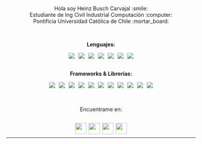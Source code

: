 <br>

<p align="center">
    Hola soy Heinz Busch Carvajal :smile:
    <br>
    Estudiante de Ing Civil Industrial Computación :computer:
    <br>
    Pontificia Universidad Católica de Chile :mortar_board:
</p>
<br>
<p align="center">
    <b>Lenguajes:
</p>
<div style="display:flex;gap:10px;align-items:center;justify-content:center;flex-wrap:wrap;" align="center">
    <img src="https://img.shields.io/badge/C-00599C?style=for-the-badge&logo=c&logoColor=white" />
    <img src="https://img.shields.io/badge/Python-FFD43B?style=for-the-badge&logo=python&logoColor=blue" />
    <img src="https://img.shields.io/badge/Ruby-CC342D?style=for-the-badge&logo=ruby&logoColor=white" />
    <img src="https://img.shields.io/badge/PHP-777BB4?style=for-the-badge&logo=php&logoColor=white" />
    <img src="https://img.shields.io/badge/JavaScript-323330?style=for-the-badge&logo=javascript&logoColor=F7DF1E" />
    <img src="https://img.shields.io/badge/HTML5-E34F26?style=for-the-badge&logo=html5&logoColor=white" />
    <img src="https://img.shields.io/badge/CSS3-1572B6?style=for-the-badge&logo=css3&logoColor=white" />
</div>
<br>
<p align="center">
    Frameworks & Librerías:</b>
</p>
<div style="display:flex;gap:10px;align-items:center;justify-content:center;flex-wrap:wrap;" align="center">
    <img src="https://img.shields.io/badge/React-20232A?style=for-the-badge&logo=react&logoColor=61DAFB" />
    <img src="https://img.shields.io/badge/Ruby_on_Rails-CC0000?style=for-the-badge&logo=ruby-on-rails&logoColor=white" />
    <img src="https://img.shields.io/badge/Express.js-000000?style=for-the-badge&logo=express&logoColor=white" />
    <img src="https://img.shields.io/badge/Node.js-339933?style=for-the-badge&logo=nodedotjs&logoColor=white" />
    <img src="https://img.shields.io/badge/fastapi-109989?style=for-the-badge&logo=FASTAPI&logoColor=white" />
    <img src="https://img.shields.io/badge/Flask-000000?style=for-the-badge&logo=flask&logoColor=white" />
    <img src="https://img.shields.io/badge/jQuery-0769AD?style=for-the-badge&logo=jquery&logoColor=white" />
    <img src="https://img.shields.io/badge/Jest-C21325?style=for-the-badge&logo=jest&logoColor=white" />
    <img src="https://img.shields.io/badge/Vue.js-35495E?style=for-the-badge&logo=vuedotjs&logoColor=4FC08D" />
    <img src="https://img.shields.io/badge/Sass-CC6699?style=for-the-badge&logo=sass&logoColor=white" />
    <img src="https://img.shields.io/badge/Expo-1B1F23?style=for-the-badge&logo=expo&logoColor=white" />
</div>

<br>
<br>

<p align="center">
    Encuentrame en:
</p>

<div style="display:flex;width:100%;justify-content:center;">
    <p align="center" style="display:flex;gap: 6px;">
        <a href="https://www.instagram.com/hebusch">
            <img src="https://cdn.jsdelivr.net/npm/simple-icons@3.0.1/icons/instagram.svg" align="center" height="30px"/>
        </a>
        <a href="#">
            <img src="https://cdn.jsdelivr.net/npm/simple-icons@3.0.1/icons/linkedin.svg" align="center" height="30px"/>
        </a>
        <a href="#" style="color:white;">
            <img src="https://cdn.jsdelivr.net/npm/simple-icons@3.0.1/icons/telegram.svg" align="center" height="30px"/>
        </a>
        <a href="#">
            <img src="https://cdn.jsdelivr.net/npm/simple-icons@3.0.1/icons/whatsapp.svg" align="center" height="30px"/>
        </a>
    </p>
</div>

<hr style="margin-top:-5px">
